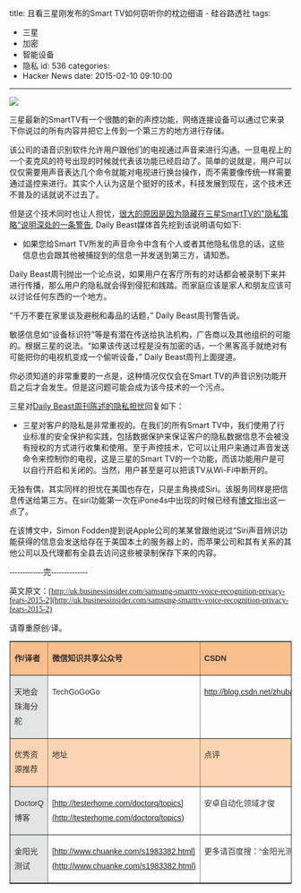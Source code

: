 title: 且看三星刚发布的Smart TV如何窃听你的枕边细语 - 硅谷路透社
tags:
  - 三星
  - 加密
  - 智能设备
  - 隐私
id: 536
categories:
  - Hacker News
date: 2015-02-10 09:10:00
---

<div id="article_content" class="article_content">&#13;

![](http://img.blog.csdn.net/20150210003013036?watermark/2/text/aHR0cDovL2Jsb2cuY3Nkbi5uZXQvemh1YmFpdGlhbg==/font/5a6L5L2T/fontsize/400/fill/I0JBQkFCMA==/dissolve/70/gravity/SouthEast)

三星最新的SmartTV有一个很酷的新的声控功能，网络连接设备可以通过它来录下你说过的所有内容并把它上传到一个第三方的地方进行存储。

该公司的语音识别软件允许用户跟他们的电视通过声音来进行沟通。一旦电视上的一个麦克风的符号出现的时候就代表该功能已经启动了。简单的说就是，用户可以仅仅需要用声音表达几个命令就能对电视进行换台操作，而不需要像传统一样需要通过遥控来进行。其实个人认为这是个挺好的技术，科技发展到现在，这个技术还不普及的话就说不过去了。

但是这个技术同时也让人担忧，[很大的原因是因为隐藏在三星SmartTV的"隐私策略“说明深处的一条警告](http://www.samsung.com/sg/info/privacy/smarttv.html?CID=AFL-hq-mul-0813-11000170), Daily Beast媒体首先挖到该说明语句如下:

*   如果您给Smart TV所发的声音命令中含有个人或者其他隐私信息的话，这些信息也会跟其他被捕捉到的信息一并发送到第三方，请知悉。

Daily Beast周刊抛出一个论点说，如果用户在客厅所有的对话都会被录制下来并进行传播，那么用户的隐私就会得到侵犯和践踏。而家庭应该是家人和朋友应该可以讨论任何东西的一个地方。

“千万不要在家里谈及避税和毒品的话题，” Daily Beast周刊警告说。

敏感信息如“设备标识符”等是有潜在传送给执法机构，广告商以及其他组织的可能的。根据三星的说法。“如果该传送过程是没有加密的话，一个黑客高手就绝对有可能把你的电视机变成一个偷听设备，” Daily Beast周刊上面提道。

你必须知道的非常重要的一点是，这种情况仅仅会在Smart TV的声音识别功能开启之后才会发生。但是这问题可能会成为该今技术的一个污点。

三星对[Daily Beast周刊陈述的隐私担忧](http://www.thedailybeast.com/articles/2015/02/05/your-samsung-smarttv-is-spying-on-you-basically.html)回复如下：

*   三星对客户的隐私是非常重视的。在我们的所有Smart TV中，我们使用了行业标准的安全保护和实践，包括数据保护来保证客户的隐私数据信息不会被没有授权的方式进行收集和使用。至于声控技术，它可以让用户来通过声音发送命令来控制你的电视，这是三星的Smart TV的一个功能，而该功能用户是可以自行开启和关闭的。当然，用户甚至是可以把该TV从Wi-Fi中断开的。

无独有偶，其实同样的担忧在美国也存在，只是主角换成Siri。该服务同样是把信息传送给第三方。在siri功能第一次在iPone4s中出现的时候已经有[博文](http://www.slaw.ca/2011/11/29/apples-siri-on-iphone-4s-and-legal-privilege/)指出这一点了。

在该博文中，Simon Fodden提到说Apple公司的某某曾跟他说过“Siri声音辨识功能获得的信息会发送给存在于美国本土的服务器上的，而苹果公司和其有关系的其他公司以及代理都有全县去访问这些被录制保存下来的内容。
<div id="see-also-links" class="clearfix clear-both margin-bottom" style="font-family: Times; font-size: 14px;">

-------------完--------------

英文原文：[http://uk.businessinsider.com/samsung-smarttv-voice-recognition-privacy-fears-2015-2](http://uk.businessinsider.com/samsung-smarttv-voice-recognition-privacy-fears-2015-2)

请尊重原创/译。
<table border="1" cellspacing="0" cellpadding="0" style="color: rgb(54, 46, 43); font-family: Arial; font-size: 14px; line-height: 26px;"><tbody><tr><td valign="top" style="background: rgb(250, 191, 143);">

**作/译者**
</td><td valign="top" style="background: rgb(250, 191, 143);">

**微信知识共享公众号**
</td><td valign="top" style="background: rgb(250, 191, 143);">

**CSDN**
</td></tr><tr><td valign="top" style="background: rgb(227, 228, 228);">

天地会珠海分舵
</td><td valign="top">

TechGoGoGo
</td><td valign="top">

http://blog.csdn.net/zhubaitian
</td></tr><tr><td valign="top" style="background: rgb(251, 212, 180);">

优秀资源推荐
</td><td valign="top" style="background: rgb(251, 212, 180);">

地址
</td><td valign="top" style="background: rgb(251, 212, 180);">

点评
</td></tr><tr><td valign="top" style="background: rgb(227, 228, 228);">

DoctorQ博客
</td><td valign="top">

[http://testerhome.com/doctorq/topics](http://testerhome.com/doctorq/topics)
</td><td valign="top">

安卓自动化领域才俊           
</td></tr><tr><td valign="top" style="background: rgb(227, 228, 228);">

金阳光测试
</td><td valign="top">

[http://www.chuanke.com/s1983382.html](http://www.chuanke.com/s1983382.html)
</td><td valign="top">

更多请百度搜：“金阳光测试”
</td></tr></tbody></table>
</div></div>